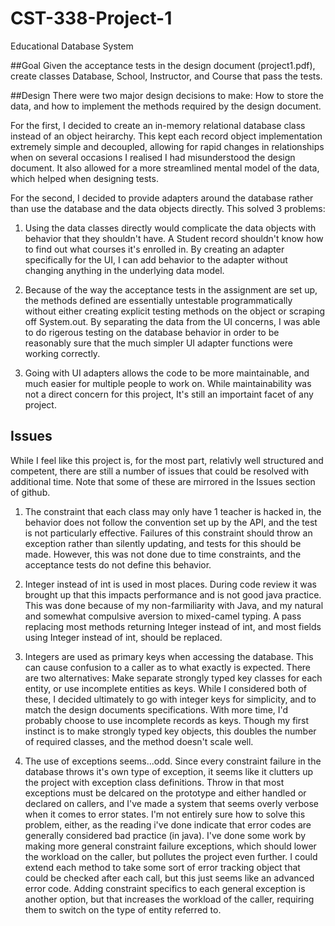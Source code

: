 # CST-338-Project-1
Educational Database System

##Goal
Given the acceptance tests in the design document (project1.pdf), create classes Database, School, Instructor, and Course that pass the tests. 

##Design
There were two major design decisions to make: How to store the data, and how to implement the methods required by the design document.

For the first, I decided to create an in-memory relational database class instead of an object heirarchy. This kept each record object implementation extremely simple and decoupled, allowing for rapid changes in relationships when on several occasions I realised I had misunderstood the design document. It also allowed for a more streamlined mental model of the data, which helped when designing tests. 

For the second, I decided to provide adapters around the database rather than use the database and the data objects directly. This solved 3 problems:

1. Using the data classes directly would complicate the data objects with behavior that they shouldn't have. A Student record shouldn't know how to find out what courses it's enrolled in. By creating an adapter specifically for the UI, I can add behavior to the adapter without changing anything in the underlying data model. 

2. Because of the way the acceptance tests in the assignment are set up, the methods defined are essentially untestable programmatically without either creating explicit testing methods on the object or scraping off System.out. By separating the data from the UI concerns, I was able to do rigerous testing on the database behavior in order to be reasonably sure that the much simpler UI adapter functions were working correctly.

3. Going with UI adapters allows the code to be more maintainable, and much easier for multiple people to work on. While maintainability was not a direct concern for this project, It's still an importaint facet of any project. 

## Issues
While I feel like this project is, for the most part, relativly well structured and competent, there are still a number of issues that could be resolved with additional time. Note that some of these are mirrored in the Issues section of github.

1. The constraint that each class may only have 1 teacher is hacked in, the behavior does not follow the convention set up by the API, and the test is not particularly effective. Failures of this constraint should throw an exception rather than silently updating, and tests for this should be made. However, this was not done due to time constraints, and the acceptance tests do not define this behavior. 

2. Integer instead of int is used in most places. During code review it was brought up that this impacts performance and is not good java practice. This was done because of my non-farmiliarity with Java, and my natural and somewhat compulsive aversion to mixed-camel typing. A pass replacing most methods returning Integer instead of int, and most fields using Integer instead of int, should be replaced.

3. Integers are used as primary keys when accessing the database. This can cause confusion to a caller as to what exactly is expected. There are two alternatives: Make separate strongly typed key classes for each entity, or use incomplete entities as keys. While I considered both of these, I decided ultimately to go with integer keys for simplicity, and to match the design documents specifications. With more time, I'd probably choose to use incomplete records as keys. Though my first instinct is to make strongly typed key objects, this doubles the number of required classes, and the method doesn't scale well. 

4. The use of exceptions seems...odd. Since every constraint failure in the database throws it's own type of exception, it seems like it clutters up the project with exception class definitions. Throw in that most exceptions must be delcared on the prototype and either handled or declared on callers, and I've made a system that seems overly verbose when it comes to error states. I'm not entirely sure how to solve this problem, either, as the reading i've done indicate that error codes are generally considered bad practice (in java). I've done some work by making more general constraint failure exceptions, which should lower the workload on the caller, but pollutes the project even further. I could extend each method to take some sort of error tracking object that could be checked after each call, but this just seems like an advanced error code. Adding constraint specifics to each general exception is another option, but that increases the workload of the caller, requiring them to switch on the type of entity referred to. 





